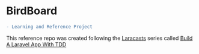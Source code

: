 # BirdBoard

```diff
- Learning and Reference Project
```

This reference repo was created following the [Laracasts](https://laracasts.com) series called [Build A Laravel App With TDD](https://laracasts.com/series/build-a-laravel-app-with-tdd)
